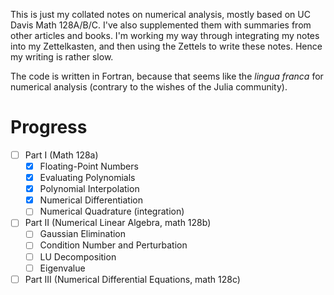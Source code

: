 This is just my collated notes on numerical analysis, mostly based on UC
Davis Math 128A/B/C. I've also supplemented them with summaries from
other articles and books. I'm working my way through integrating my
notes into my Zettelkasten, and then using the Zettels to write these
notes. Hence my writing is rather slow.

The code is written in Fortran, because that seems like the _lingua franca_
for numerical analysis
(contrary to the wishes of the Julia community).

# Progress

- [ ] Part I (Math 128a)
  - [X] Floating-Point Numbers
  - [X] Evaluating Polynomials
  - [X] Polynomial Interpolation
  - [X] Numerical Differentiation
  - [ ] Numerical Quadrature (integration)
- [ ] Part II (Numerical Linear Algebra, math 128b)
  - [ ] Gaussian Elimination
  - [ ] Condition Number and Perturbation
  - [ ] LU Decomposition
  - [ ] Eigenvalue
- [ ] Part III (Numerical Differential Equations, math 128c)